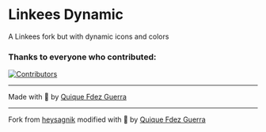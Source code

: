 # Linkees Dynamic
A Linkees fork but with dynamic icons and colors

### Thanks to everyone who contributed:
[![Contributors](https://contrib.rocks/image?repo=ckgrafico/linkees-dynamic)](https://github.com/CKGrafico/linkees-dynamic/graphs/contributors)

---
Made with 🍕 by [Quique Fdez Guerra](https://twitter.com/ckgrafico)

---
Fork from [heysagnik](https://github.com/heysagnik/Linkees) modified with 🍕 by [Quique Fdez Guerra](https://twitter.com/ckgrafico)
